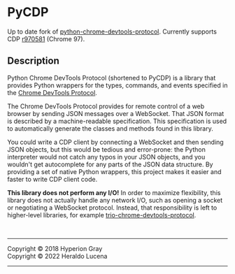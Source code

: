 # PyCDP
Up to date fork of [python-chrome-devtools-protocol][1]. Currently supports CDP [r970581][2] (Chrome 97).

## Description
Python Chrome DevTools Protocol (shortened to PyCDP) is a library that provides
Python wrappers for the types, commands, and events specified in the [Chrome
DevTools Protocol](https://github.com/ChromeDevTools/devtools-protocol/).

The Chrome DevTools Protocol provides for remote control of a web browser by
sending JSON messages over a WebSocket. That JSON format is described by a
machine-readable specification. This specification is used to automatically
generate the classes and methods found in this library.

You could write a CDP client by connecting a WebSocket and then sending JSON
objects, but this would be tedious and error-prone: the Python interpreter would
not catch any typos in your JSON objects, and you wouldn't get autocomplete for
any parts of the JSON data structure. By providing a set of native Python
wrappers, this project makes it easier and faster to write CDP client code.

**This library does not perform any I/O!** In order to maximize
flexibility, this library does not actually handle any network I/O, such as
opening a socket or negotiating a WebSocket protocol. Instead, that
responsibility is left to higher-level libraries, for example
[trio-chrome-devtools-protocol](https://github.com/hyperiongray/trio-chrome-devtools-protocol).

<br>
<hr>
Copyright &copy; 2018 Hyperion Gray<br>
Copyright &copy; 2022 Heraldo Lucena
<hr>

[1]: https://github.com/HyperionGray/python-chrome-devtools-protocol
[2]: https://github.com/ChromeDevTools/devtools-protocol/tree/1b1e643d77dacc9568b5acc1efdeaec19c048a27